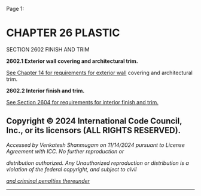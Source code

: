 Page 1:

# CHAPTER 26 PLASTIC

 SECTION 2602
 FINISH AND TRIM

**2602.1 Exterior wall covering and architectural trim.**

[See Chapter 14 for requirements for exterior wall](http://codes.iccsafe.org/#VACC2021P1_Ch14) covering and architectural trim.

**2602.2 Interior finish and trim.**

[See Section 2604 for requirements for interior finish and trim.](http://codes.iccsafe.org/#VACC2021P1_Ch26_Sec2604)


## Copyright © 2024 International Code Council, Inc., or its licensors (ALL RIGHTS RESERVED).

_Accessed by Venkatesh Shanmugam on 11/14/2024 pursuant to License Agreement with ICC. No further reproduction or_

_distribution authorized. Any Unauthorized reproduction or distribution is a violation of the federal copyright, and subject to civil_

_[and criminal penalties thereunder](http://codes.iccsafe.org/content/VACC2021P1/chapter-26-plastic#VACC2021P1_Ch26_Sec2602)_


-----



